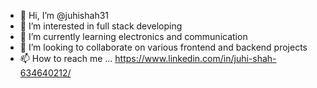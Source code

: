 - 👋 Hi, I’m @juhishah31
- 👀 I’m interested in full stack developing
- 🌱 I’m currently learning electronics and communication 
- 💞️ I’m looking to collaborate on various frontend and backend projects
- 📫 How to reach me ... https://www.linkedin.com/in/juhi-shah-634640212/

<!---
juhishah31/juhishah31 is a ✨ special ✨ repository because its `README.md` (this file) appears on your GitHub profile.
You can click the Preview link to take a look at your changes.
--->
